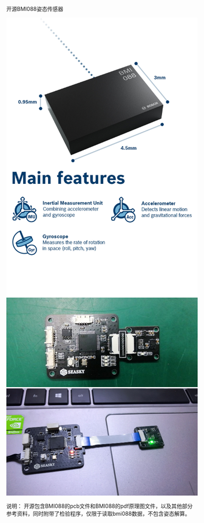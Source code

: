 开源BMI088姿态传感器

<img src="./image/BMI088.jpg"   />
<img src="./image/BMI088p.jpg"  />
<img src="./image/BMI088p2.jpg"   />

说明：
开源包含BMI088的pcb文件和BMI088的pdf原理图文件，以及其他部分参考资料，同时附带了检验程序，仅限于读取bmi088数据，不包含姿态解算。
